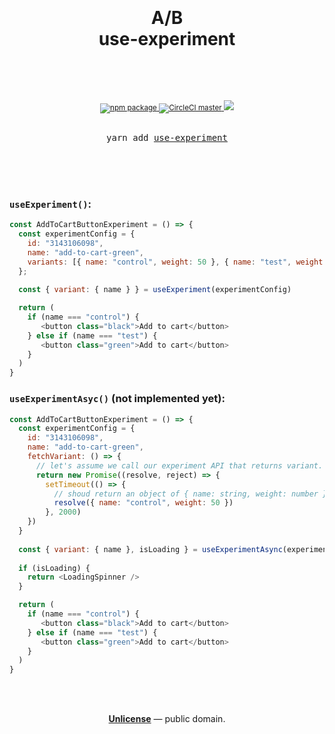 <div align="center">
  <h1>
    <br/>
    <br/>
    A/B
    <br/>
    use-experiment
    <br />
    <br />
  </h1>
  <sup>
    <br />
    <br />
    <a href="https://www.npmjs.com/package/use-experiment">
      <img src="https://img.shields.io/npm/v/use-experiment.svg" alt="npm package" />
    </a>
    <a href="https://circleci.com/gh/ju1i4n/use-experiment">
      <img src="https://img.shields.io/circleci/project/ju1i4n/use-experiment/master.svg" alt="CircleCI master" />
    </a>
    <a href="https://codecov.io/gh/ju1i4n/use-experiment">
      <img src="https://codecov.io/gh/ju1i4n/use-experiment/branch/master/graph/badge.svg" />
    </a>
    <br />
  </sup>
  <br />
  <pre>yarn add <a href="https://yarnpkg.com/en/package/use-experiment">use-experiment</a></pre>
  <br />
</div>

<br />
<br />

### ```useExperiment()```:

```js
const AddToCartButtonExperiment = () => {
  const experimentConfig = {
    id: "3143106098",
    name: "add-to-cart-green",
    variants: [{ name: "control", weight: 50 }, { name: "test", weight: 50 }]
  };
 
  const { variant: { name } } = useExperiment(experimentConfig)

  return (
    if (name === "control") {
       <button class="black">Add to cart</button>
    } else if (name === "test") {
       <button class="green">Add to cart</button>
    }
  )
}
```

### ```useExperimentAsyc()``` (not implemented yet):
```js
const AddToCartButtonExperiment = () => {
  const experimentConfig = {
    id: "3143106098",
    name: "add-to-cart-green",
    fetchVariant: () => {
      // let's assume we call our experiment API that returns variant.
      return new Promise((resolve, reject) => {
        setTimeout(() => {
          // shoud return an object of { name: string, weight: number }.
          resolve({ name: "control", weight: 50 })
        }, 2000)
    })
  }
 
  const { variant: { name }, isLoading } = useExperimentAsync(experimentConfig)
  
  if (isLoading) {
    return <LoadingSpinner />
  }

  return (
    if (name === "control") {
       <button class="black">Add to cart</button>
    } else if (name === "test") {
       <button class="green">Add to cart</button>
    }
  )
}
```


<br />
<br />
<p align="center">
  <a href="./LICENSE"><strong>Unlicense</strong></a> &mdash; public domain.
</p>

